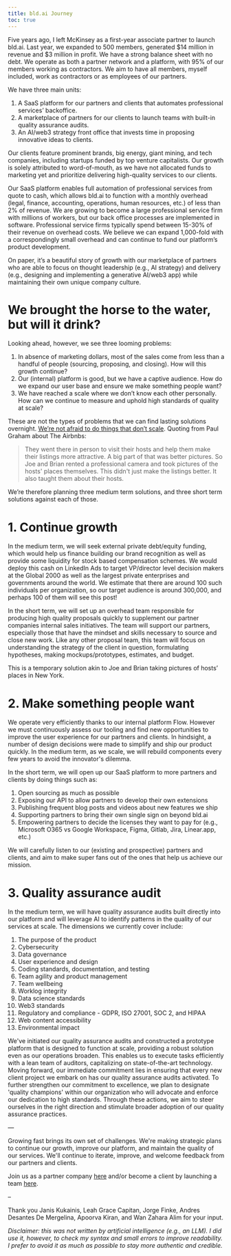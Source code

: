 ```yaml
---
title: bld.ai Journey
toc: true
---
```


Five years ago, I left McKinsey as a first-year associate partner to launch bld.ai. Last year, we expanded to 500 members, generated $14 million in revenue and $3 million in profit. We have a strong balance sheet with no debt. We operate as both a partner network and a platform, with 95% of our members working as contractors. We aim to have all members, myself included, work as contractors or as employees of our partners.

We have three main units:
1. A SaaS platform for our partners and clients that automates professional services’ backoffice.
2. A marketplace of partners for our clients to launch teams with built-in quality assurance audits.
3. An AI/web3 strategy front office that invests time in proposing innovative ideas to clients.

Our clients feature prominent brands, big energy, giant mining, and tech companies, including startups funded by top venture capitalists. Our growth is solely attributed to word-of-mouth, as we have not allocated funds to marketing yet and prioritize delivering high-quality services to our clients.

Our SaaS platform enables full automation of professional services from quote to cash, which allows bld.ai to function with a monthly overhead (legal, finance, accounting, operations, human resources, etc.) of less than 2% of revenue. We are growing to become a large professional service firm with millions of workers, but our back office processes are implemented in software. Professional service firms typically spend between 15-30% of their revenue on overhead costs. We believe we can expand 1,000-fold with a correspondingly small overhead and can continue to fund our platform’s product development.

On paper, it’s a beautiful story of growth with our marketplace of partners who are able to focus on thought leadership (e.g., AI strategy) and delivery (e.g., designing and implementing a generative AI/web3 app) while maintaining their own unique company culture.

# We brought the horse to the water, but will it drink?

Looking ahead, however, we see three looming problems:

1. In absence of marketing dollars, most of the sales come from less than a handful of people (sourcing, proposing, and closing). How will this growth continue?
2. Our (internal) platform is good, but we have a captive audience. How do we expand our user base and ensure we make something people want?
3. We have reached a scale where we don’t know each other personally. How can we continue to measure and uphold high standards of quality at scale?

These are not the types of problems that we can find lasting solutions overnight. [We’re not afraid to do things that don’t scale](http://paulgraham.com/ds.html). Quoting from Paul Graham about The Airbnbs:

> They went there in person to visit their hosts and help them make their listings more attractive. A big part of that was better pictures. So Joe and Brian rented a professional camera and took pictures of the hosts' places themselves. This didn't just make the listings better. It also taught them about their hosts.

We’re therefore planning three medium term solutions, and three short term solutions against each of those.

# 1. Continue growth

In the medium term, we will seek external private debt/equity funding, which would help us finance building our brand recognition as well as provide some liquidity for stock based compensation schemes. We would deploy this cash on LinkedIn Ads to target VP/director level decision makers at the Global 2000 as well as the largest private enterprises and governments around the world. We estimate that there are around 100 such individuals per organization, so our target audience is around 300,000, and perhaps 100 of them will see this post!

In the short term, we will set up an overhead team responsible for producing high quality proposals quickly to supplement our partner companies internal sales initiatives. The team will support our partners, especially those that have the mindset and skills necessary to source and close new work. Like any other proposal team, this team will focus on understanding the strategy of the client in question, formulating hypotheses, making mockups/prototypes, estimates, and budget.

This is a temporary solution akin to Joe and Brian taking pictures of hosts’ places in New York.

# 2. Make something people want

We operate very efficiently thanks to our internal platform Flow. However we must continuously assess our tooling and find new opportunities to improve the user experience for our partners and clients. In hindsight, a number of design decisions were made to simplify and ship our product quickly. In the medium term, as we scale, we will rebuild components every few years to avoid the innovator's dilemma.

In the short term, we will open up our SaaS platform to more partners and clients by doing things such as:

1. Open sourcing as much as possible
2. Exposing our API to allow partners to develop their own extensions
3. Publishing frequent blog posts and videos about new features we ship
4. Supporting partners to bring their own single sign on beyond bld.ai
5. Empowering partners to decide the licenses they want to pay for (e.g., Microsoft O365 vs Google Workspace, Figma, Gitlab, Jira, Linear.app, etc.)

We will carefully listen to our (existing and prospective) partners and clients, and aim to make super fans out of the ones that help us achieve our mission.

# 3. Quality assurance audit

In the medium term, we will have quality assurance audits built directly into our platform and will leverage AI to identify patterns in the quality of our services at scale. The dimensions we currently cover include:

1. The purpose of the product
2. Cybersecurity
3. Data governance
4. User experience and design
5. Coding standards, documentation, and testing
6. Team agility and product management
7. Team wellbeing
8. Worklog integrity
9. Data science standards
10. Web3 standards
11. Regulatory and compliance - GDPR, ISO 27001, SOC 2, and HIPAA
12. Web content accessibility
13. Environmental impact

We've initiated our quality assurance audits and constructed a prototype platform that is designed to function at scale, providing a robust solution even as our operations broaden. This enables us to execute tasks efficiently with a lean team of auditors, capitalizing on state-of-the-art technology. Moving forward, our immediate commitment lies in ensuring that every new client project we embark on has our quality assurance audits activated. To further strengthen our commitment to excellence, we plan to designate 'quality champions' within our organization who will advocate and enforce our dedication to high standards. Through these actions, we aim to steer ourselves in the right direction and stimulate broader adoption of our quality assurance practices.

—

Growing fast brings its own set of challenges. We're making strategic plans to continue our growth, improve our platform, and maintain the quality of our services. We'll continue to iterate, improve, and welcome feedback from our partners and clients.

Join us as a partner company [here](https://bld.ai/join) and/or become a client by launching a team [here](https://bld.ai/launch).

–

Thank you Janis Kukainis, Leah Grace Capitan, Jorge Finke, Andres Desantes De Mergelina, Apoorva Kiran, and Wan Zahara Alim for your input.

*Disclaimer: this was not written by artificial intelligence (e.g., an LLM). I did use it, however, to check my syntax and small errors to improve readability. I prefer to avoid it as much as possible to stay more authentic and credible.*
